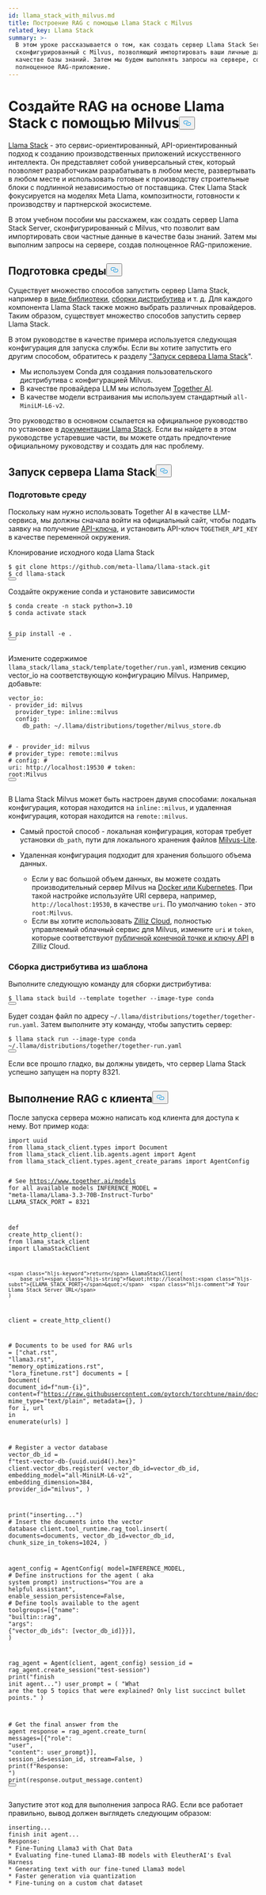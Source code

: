 ```yaml
---
id: llama_stack_with_milvus.md
title: Построение RAG с помощью Llama Stack с Milvus
related_key: Llama Stack
summary: >-
  В этом уроке рассказывается о том, как создать сервер Llama Stack Server,
  сконфигурированный с Milvus, позволяющий импортировать ваши личные данные в
  качестве базы знаний. Затем мы будем выполнять запросы на сервере, создавая
  полноценное RAG-приложение.
---
```

<h1 id="Build-RAG-with-Llama-Stack-with-Milvus" class="common-anchor-header">Создайте RAG на основе Llama Stack с помощью Milvus<button data-href="#Build-RAG-with-Llama-Stack-with-Milvus" class="anchor-icon" translate="no">
      <svg translate="no"
        aria-hidden="true"
        focusable="false"
        height="20"
        version="1.1"
        viewBox="0 0 16 16"
        width="16"
      >
        <path
          fill="#0092E4"
          fill-rule="evenodd"
          d="M4 9h1v1H4c-1.5 0-3-1.69-3-3.5S2.55 3 4 3h4c1.45 0 3 1.69 3 3.5 0 1.41-.91 2.72-2 3.25V8.59c.58-.45 1-1.27 1-2.09C10 5.22 8.98 4 8 4H4c-.98 0-2 1.22-2 2.5S3 9 4 9zm9-3h-1v1h1c1 0 2 1.22 2 2.5S13.98 12 13 12H9c-.98 0-2-1.22-2-2.5 0-.83.42-1.64 1-2.09V6.25c-1.09.53-2 1.84-2 3.25C6 11.31 7.55 13 9 13h4c1.45 0 3-1.69 3-3.5S14.5 6 13 6z"
        ></path>
      </svg>
    </button></h1><p><a href="https://github.com/meta-llama/llama-stack/tree/main">Llama Stack</a> - это сервис-ориентированный, API-ориентированный подход к созданию производственных приложений искусственного интеллекта. Он представляет собой универсальный стек, который позволяет разработчикам разрабатывать в любом месте, развертывать в любом месте и использовать готовые к производству строительные блоки с подлинной независимостью от поставщика. Стек Llama Stack фокусируется на моделях Meta Llama, композитности, готовности к производству и партнерской экосистеме.</p>
<p>В этом учебном пособии мы расскажем, как создать сервер Llama Stack Server, сконфигурированный с Milvus, что позволит вам импортировать свои частные данные в качестве базы знаний. Затем мы выполним запросы на сервере, создав полноценное RAG-приложение.</p>
<h2 id="Preparing-the-Environment" class="common-anchor-header">Подготовка среды<button data-href="#Preparing-the-Environment" class="anchor-icon" translate="no">
      <svg translate="no"
        aria-hidden="true"
        focusable="false"
        height="20"
        version="1.1"
        viewBox="0 0 16 16"
        width="16"
      >
        <path
          fill="#0092E4"
          fill-rule="evenodd"
          d="M4 9h1v1H4c-1.5 0-3-1.69-3-3.5S2.55 3 4 3h4c1.45 0 3 1.69 3 3.5 0 1.41-.91 2.72-2 3.25V8.59c.58-.45 1-1.27 1-2.09C10 5.22 8.98 4 8 4H4c-.98 0-2 1.22-2 2.5S3 9 4 9zm9-3h-1v1h1c1 0 2 1.22 2 2.5S13.98 12 13 12H9c-.98 0-2-1.22-2-2.5 0-.83.42-1.64 1-2.09V6.25c-1.09.53-2 1.84-2 3.25C6 11.31 7.55 13 9 13h4c1.45 0 3-1.69 3-3.5S14.5 6 13 6z"
        ></path>
      </svg>
    </button></h2><p>Существует множество способов запустить сервер Llama Stack, например в <a href="https://llama-stack.readthedocs.io/en/latest/distributions/importing_as_library.html">виде библиотеки</a>, <a href="https://llama-stack.readthedocs.io/en/latest/distributions/building_distro.html">сборки дистрибутива</a> и т. д. Для каждого компонента Llama Stack также можно выбрать различных провайдеров. Таким образом, существует множество способов запустить сервер Llama Stack.</p>
<p>В этом руководстве в качестве примера используется следующая конфигурация для запуска службы. Если вы хотите запустить его другим способом, обратитесь к разделу <a href="https://llama-stack.readthedocs.io/en/latest/distributions/index.html">"Запуск сервера Llama Stack</a>".</p>
<ul>
<li>Мы используем Conda для создания пользовательского дистрибутива с конфигурацией Milvus.</li>
<li>В качестве провайдера LLM мы используем <a href="https://llama-stack.readthedocs.io/en/latest/distributions/self_hosted_distro/together.html#via-conda">Together AI</a>.</li>
<li>В качестве модели встраивания мы используем стандартный <code translate="no">all-MiniLM-L6-v2</code>.</li>
</ul>
<div class="alert note">
<p>Это руководство в основном ссылается на официальное руководство по установке в <a href="https://llama-stack.readthedocs.io/en/latest/index.html">документации Llama Stack</a>. Если вы найдете в этом руководстве устаревшие части, вы можете отдать предпочтение официальному руководству и создать для нас проблему.</p>
</div>
<h2 id="Start-Llama-Stack-Server" class="common-anchor-header">Запуск сервера Llama Stack<button data-href="#Start-Llama-Stack-Server" class="anchor-icon" translate="no">
      <svg translate="no"
        aria-hidden="true"
        focusable="false"
        height="20"
        version="1.1"
        viewBox="0 0 16 16"
        width="16"
      >
        <path
          fill="#0092E4"
          fill-rule="evenodd"
          d="M4 9h1v1H4c-1.5 0-3-1.69-3-3.5S2.55 3 4 3h4c1.45 0 3 1.69 3 3.5 0 1.41-.91 2.72-2 3.25V8.59c.58-.45 1-1.27 1-2.09C10 5.22 8.98 4 8 4H4c-.98 0-2 1.22-2 2.5S3 9 4 9zm9-3h-1v1h1c1 0 2 1.22 2 2.5S13.98 12 13 12H9c-.98 0-2-1.22-2-2.5 0-.83.42-1.64 1-2.09V6.25c-1.09.53-2 1.84-2 3.25C6 11.31 7.55 13 9 13h4c1.45 0 3-1.69 3-3.5S14.5 6 13 6z"
        ></path>
      </svg>
    </button></h2><h3 id="Prepare-the-Environment" class="common-anchor-header">Подготовьте среду</h3><p>Поскольку нам нужно использовать Together AI в качестве LLM-сервиса, мы должны сначала войти на официальный сайт, чтобы подать заявку на получение <a href="https://api.together.xyz/settings/api-keys">API-ключа</a>, и установить API-ключ <code translate="no">TOGETHER_API_KEY</code> в качестве переменной окружения.</p>
<p>Клонирование исходного кода Llama Stack</p>
<pre><code translate="no" class="language-bash">$ git <span class="hljs-built_in">clone</span> https://github.com/meta-llama/llama-stack.git
$ <span class="hljs-built_in">cd</span> llama-stack
<button class="copy-code-btn"></button></code></pre>
<p>Создайте окружение conda и установите зависимости</p>
<pre><code translate="no" class="language-bash">$ conda create -n stack python=3.10
$ conda activate stack

$ pip install -e .
<button class="copy-code-btn"></button></code></pre>
<p>Измените содержимое <code translate="no">llama_stack/llama_stack/template/together/run.yaml</code>, изменив секцию vector_io на соответствующую конфигурацию Milvus. Например, добавьте:</p>
<pre><code translate="no" class="language-yaml"><span class="hljs-attr">vector_io:</span>
<span class="hljs-bullet">-</span> <span class="hljs-attr">provider_id:</span> <span class="hljs-string">milvus</span>
  <span class="hljs-attr">provider_type:</span> <span class="hljs-string">inline::milvus</span>
  <span class="hljs-attr">config:</span>
    <span class="hljs-attr">db_path:</span> <span class="hljs-string">~/.llama/distributions/together/milvus_store.db</span>

<span class="hljs-comment">#  - provider_id: milvus</span>
<span class="hljs-comment">#    provider_type: remote::milvus</span>
<span class="hljs-comment">#    config:</span>
<span class="hljs-comment">#      uri: http://localhost:19530</span>
<span class="hljs-comment">#      token: root:Milvus</span>
<button class="copy-code-btn"></button></code></pre>
<p>В Llama Stack Milvus может быть настроен двумя способами: локальная конфигурация, которая находится на <code translate="no">inline::milvus</code>, и удаленная конфигурация, которая находится на <code translate="no">remote::milvus</code>.</p>
<ul>
<li><p>Самый простой способ - локальная конфигурация, которая требует установки <code translate="no">db_path</code>, пути для локального хранения файлов <a href="https://milvus.io/docs/quickstart.md">Milvus-Lite</a>.</p></li>
<li><p>Удаленная конфигурация подходит для хранения большого объема данных.</p>
<ul>
<li>Если у вас большой объем данных, вы можете создать производительный сервер Milvus на <a href="https://milvus.io/docs/quickstart.md">Docker или Kubernetes</a>. При такой настройке используйте URI сервера, например, <code translate="no">http://localhost:19530</code>, в качестве <code translate="no">uri</code>. По умолчанию <code translate="no">token</code> - это <code translate="no">root:Milvus</code>.</li>
<li>Если вы хотите использовать <a href="https://zilliz.com/cloud">Zilliz Cloud</a>, полностью управляемый облачный сервис для Milvus, измените <code translate="no">uri</code> и <code translate="no">token</code>, которые соответствуют <a href="https://docs.zilliz.com/docs/on-zilliz-cloud-console#free-cluster-details">публичной конечной точке и ключу API</a> в Zilliz Cloud.</li>
</ul></li>
</ul>
<h3 id="Build-distribution-from-the-template" class="common-anchor-header">Сборка дистрибутива из шаблона</h3><p>Выполните следующую команду для сборки дистрибутива:</p>
<pre><code translate="no" class="language-bash">$ llama stack build --template together --image-type conda
<button class="copy-code-btn"></button></code></pre>
<p>Будет создан файл по адресу <code translate="no">~/.llama/distributions/together/together-run.yaml</code>. Затем выполните эту команду, чтобы запустить сервер:</p>
<pre><code translate="no" class="language-bash">$ llama stack run --image-type conda ~/.llama/distributions/together/together-run.yaml
<button class="copy-code-btn"></button></code></pre>
<p>Если все прошло гладко, вы должны увидеть, что сервер Llama Stack успешно запущен на порту 8321.</p>
<h2 id="Perform-RAG-from-client" class="common-anchor-header">Выполнение RAG с клиента<button data-href="#Perform-RAG-from-client" class="anchor-icon" translate="no">
      <svg translate="no"
        aria-hidden="true"
        focusable="false"
        height="20"
        version="1.1"
        viewBox="0 0 16 16"
        width="16"
      >
        <path
          fill="#0092E4"
          fill-rule="evenodd"
          d="M4 9h1v1H4c-1.5 0-3-1.69-3-3.5S2.55 3 4 3h4c1.45 0 3 1.69 3 3.5 0 1.41-.91 2.72-2 3.25V8.59c.58-.45 1-1.27 1-2.09C10 5.22 8.98 4 8 4H4c-.98 0-2 1.22-2 2.5S3 9 4 9zm9-3h-1v1h1c1 0 2 1.22 2 2.5S13.98 12 13 12H9c-.98 0-2-1.22-2-2.5 0-.83.42-1.64 1-2.09V6.25c-1.09.53-2 1.84-2 3.25C6 11.31 7.55 13 9 13h4c1.45 0 3-1.69 3-3.5S14.5 6 13 6z"
        ></path>
      </svg>
    </button></h2><p>После запуска сервера можно написать код клиента для доступа к нему. Вот пример кода:</p>
<pre><code translate="no" class="language-python"><span class="hljs-keyword">import</span> uuid
<span class="hljs-keyword">from</span> llama_stack_client.types <span class="hljs-keyword">import</span> Document
<span class="hljs-keyword">from</span> llama_stack_client.lib.agents.agent <span class="hljs-keyword">import</span> Agent
<span class="hljs-keyword">from</span> llama_stack_client.types.agent_create_params <span class="hljs-keyword">import</span> AgentConfig

<span class="hljs-comment"># See https://www.together.ai/models for all available models</span>
INFERENCE_MODEL = <span class="hljs-string">&quot;meta-llama/Llama-3.3-70B-Instruct-Turbo&quot;</span>
LLAMA_STACK_PORT = <span class="hljs-number">8321</span>


<span class="hljs-keyword">def</span> <span class="hljs-title function_">create_http_client</span>():
    <span class="hljs-keyword">from</span> llama_stack_client <span class="hljs-keyword">import</span> LlamaStackClient

    <span class="hljs-keyword">return</span> LlamaStackClient(
        base_url=<span class="hljs-string">f&quot;http://localhost:<span class="hljs-subst">{LLAMA_STACK_PORT}</span>&quot;</span>  <span class="hljs-comment"># Your Llama Stack Server URL</span>
    )


client = create_http_client()

<span class="hljs-comment"># Documents to be used for RAG</span>
urls = [<span class="hljs-string">&quot;chat.rst&quot;</span>, <span class="hljs-string">&quot;llama3.rst&quot;</span>, <span class="hljs-string">&quot;memory_optimizations.rst&quot;</span>, <span class="hljs-string">&quot;lora_finetune.rst&quot;</span>]
documents = [
    Document(
        document_id=<span class="hljs-string">f&quot;num-<span class="hljs-subst">{i}</span>&quot;</span>,
        content=<span class="hljs-string">f&quot;https://raw.githubusercontent.com/pytorch/torchtune/main/docs/source/tutorials/<span class="hljs-subst">{url}</span>&quot;</span>,
        mime_type=<span class="hljs-string">&quot;text/plain&quot;</span>,
        metadata={},
    )
    <span class="hljs-keyword">for</span> i, url <span class="hljs-keyword">in</span> <span class="hljs-built_in">enumerate</span>(urls)
]

<span class="hljs-comment"># Register a vector database</span>
vector_db_id = <span class="hljs-string">f&quot;test-vector-db-<span class="hljs-subst">{uuid.uuid4().<span class="hljs-built_in">hex</span>}</span>&quot;</span>
client.vector_dbs.register(
    vector_db_id=vector_db_id,
    embedding_model=<span class="hljs-string">&quot;all-MiniLM-L6-v2&quot;</span>,
    embedding_dimension=<span class="hljs-number">384</span>,
    provider_id=<span class="hljs-string">&quot;milvus&quot;</span>,
)

<span class="hljs-built_in">print</span>(<span class="hljs-string">&quot;inserting...&quot;</span>)
<span class="hljs-comment"># Insert the documents into the vector database</span>
client.tool_runtime.rag_tool.insert(
    documents=documents, vector_db_id=vector_db_id, chunk_size_in_tokens=<span class="hljs-number">1024</span>,
)

agent_config = AgentConfig(
    model=INFERENCE_MODEL,
    <span class="hljs-comment"># Define instructions for the agent ( aka system prompt)</span>
    instructions=<span class="hljs-string">&quot;You are a helpful assistant&quot;</span>,
    enable_session_persistence=<span class="hljs-literal">False</span>,
    <span class="hljs-comment"># Define tools available to the agent</span>
    toolgroups=[{<span class="hljs-string">&quot;name&quot;</span>: <span class="hljs-string">&quot;builtin::rag&quot;</span>, <span class="hljs-string">&quot;args&quot;</span>: {<span class="hljs-string">&quot;vector_db_ids&quot;</span>: [vector_db_id]}}],
)

rag_agent = Agent(client, agent_config)
session_id = rag_agent.create_session(<span class="hljs-string">&quot;test-session&quot;</span>)
<span class="hljs-built_in">print</span>(<span class="hljs-string">&quot;finish init agent...&quot;</span>)
user_prompt = (
    <span class="hljs-string">&quot;What are the top 5 topics that were explained? Only list succinct bullet points.&quot;</span>
)

<span class="hljs-comment"># Get the final answer from the agent</span>
response = rag_agent.create_turn(
    messages=[{<span class="hljs-string">&quot;role&quot;</span>: <span class="hljs-string">&quot;user&quot;</span>, <span class="hljs-string">&quot;content&quot;</span>: user_prompt}],
    session_id=session_id,
    stream=<span class="hljs-literal">False</span>,
)
<span class="hljs-built_in">print</span>(<span class="hljs-string">f&quot;Response: &quot;</span>)
<span class="hljs-built_in">print</span>(response.output_message.content)
<button class="copy-code-btn"></button></code></pre>
<p>Запустите этот код для выполнения запроса RAG. Если все работает правильно, вывод должен выглядеть следующим образом:</p>
<pre><code translate="no" class="language-log">inserting...
finish init agent...
Response: 
* Fine-Tuning Llama3 with Chat Data
* Evaluating fine-tuned Llama3-8B models with EleutherAI's Eval Harness
* Generating text with our fine-tuned Llama3 model
* Faster generation via quantization
* Fine-tuning on a custom chat dataset
</code></pre>
